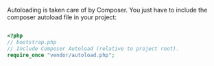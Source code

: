 Autoloading is taken care of by Composer. You just have to include the composer autoload file in your project:

~~~PHP

<?php
// bootstrap.php
// Include Composer Autoload (relative to project root).
require_once "vendor/autoload.php";
~~~